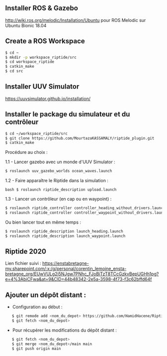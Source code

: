 ## Installer ROS & Gazebo

http://wiki.ros.org/melodic/Installation/Ubuntu pour ROS Melodic sur Ubuntu Bionic 18.04 

## Create a ROS Workspace 

```bash
$ cd ~
$ mkdir -p workspace_riptide/src
$ cd workspace_riptide
$ catkin_make
$ cd src
```

## Installer UUV Simulator

https://uuvsimulator.github.io/installation/

## Installer le package du simulateur et du contrôleur

``` bash
$ cd ~/workspace_riptide/src
$ git clone https://github.com/MourtazaKASSAMALY/riptide_plugin.git
$ catkin_make
```

Procédure au choix :

1.1 - Lancer gazebo avec un monde d'UUV Simulator : 

```bash 
$ roslaunch uuv_gazebo_worlds ocean_waves.launch
```

1.2 - Faire apparaître le Riptide dans la simulation : 

```
bash $ roslaunch riptide_description upload.launch
```

1.3 - Lancer un contrôleur (en cap ou en waypoint) :

```bash
$ roslaunch riptide_controller controller_heading_without_drivers.launch heading:=desired_heading depth:=desired_depth
$ roslaunch riptide_controller controller_waypoint_without_drivers.launch json:=path_to_json_file
```

Ou bien lancer tout en même temps :

```bash
$ roslaunch riptide_description launch_heading.launch
$ roslaunch riptide_description launch_waypoint.launch
```

## Riptide 2020

Lien fichier suivi : https://enstabretagne-my.sharepoint.com/:x:/g/personal/corentin_lemoine_ensta-bretagne_org/EUwVULg2j5NJgw7PNhc_FJoBiTzT8TCcGzkvBepUGHh1pg?e=4%3AbiCFwa&at=9&CID=44b48342-2e5a-3598-4f73-f3c62bffd64f

## Ajouter un dépôt distant :

 * Configuration au début :
 ```bash
    $ git remode add <nom_du_depot> https://github.com/HamidHacene/Riptide_2020.git
    $ git fetch <nom_du_depot>
  ```
  
  * Pour récupérer les modifications du dépôt distant : 

 ```bash
    $ git fetch <nom_du_depot>
    $ git merge <nom_du_depot>/main main
    $ git push origin main
 ```
